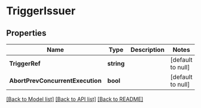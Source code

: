 # TriggerIssuer

## Properties
Name | Type | Description | Notes
------------ | ------------- | ------------- | -------------
**TriggerRef** | **string** |  | [default to null]
**AbortPrevConcurrentExecution** | **bool** |  | [default to null]

[[Back to Model list]](../README.md#documentation-for-models) [[Back to API list]](../README.md#documentation-for-api-endpoints) [[Back to README]](../README.md)

